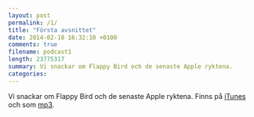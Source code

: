 ```yaml
---
layout: post
permalink: /1/
title: "Första avsnittet"
date: 2014-02-18 16:32:10 +0100
comments: true
filename: podcast1
length: 23775317
summary: Vi snackar om Flappy Bird och de senaste Apple ryktena.
categories: 
---
```


<p>
Vi snackar om Flappy Bird och de senaste Apple ryktena.
Finns på <a href="https://itunes.apple.com/us/podcast/semikolon/id824241885">iTunes</a> och som <a href="https://s3-eu-west-1.amazonaws.com/www.semikolon.fm/audio/podcast1.mp3">mp3</a>.
</p>